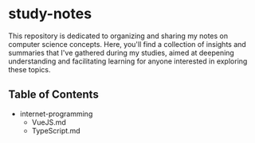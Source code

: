 # study-notes
This repository is dedicated to organizing and sharing my notes on computer science concepts. Here, you'll find a collection of insights and summaries that I've gathered during my studies, aimed at deepening understanding and facilitating learning for anyone interested in exploring these topics.

## Table of Contents
+ internet-programming
  - VueJS.md
  - TypeScript.md